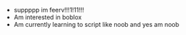 - suppppp im feerv!!!1!11!!!
- Am interested in boblox
- Am currently learning to script like noob
and
yes
am
noob
